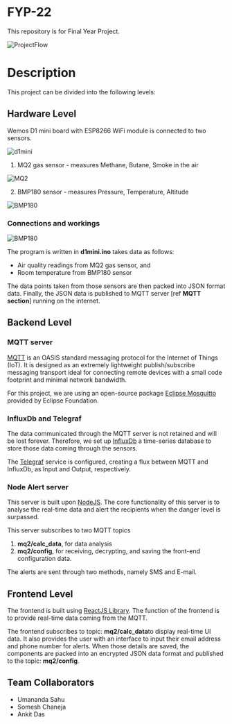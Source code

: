 # FYP-22
This repository is for Final Year Project. 


![ProjectFlow](https://github.com/sudolmin/FYP-22/blob/main/media/images/FYP-flow-Working%20Flow.drawio.png?raw=true)

# Description
This project can be divided into the following levels:

## Hardware Level

Wemos D1 mini board with ESP8266 WiFi module is connected to two sensors.

![d1mini](https://github.com/sudolmin/FYP-22/blob/main/media/images/d1mini.jpg?raw=true)

1. MQ2 gas sensor - measures Methane, Butane, Smoke in the air

![MQ2](https://github.com/sudolmin/FYP-22/blob/main/media/images/mq2.jpg?raw=true)

2. BMP180 sensor - measures Pressure, Temperature, Altitude

![BMP180](https://github.com/sudolmin/FYP-22/blob/main/media/images/bmp180.jpg?raw=true)

### Connections and workings

![BMP180](https://github.com/sudolmin/FYP-22/blob/main/media/images/FYP-flow-Circuit%20Diagram.drawio.png?raw=true)

The program is written in **d1mini.ino** takes data as follows:
* Air quality readings from MQ2 gas sensor, and
* Room temperature from BMP180 sensor

The data points taken from those sensors are then packed into JSON format data. Finally, the JSON data is published to MQTT server \[ref **MQTT section**] running on the internet.

## Backend Level

### MQTT server
[MQTT](https://mqtt.org/) is an OASIS standard messaging protocol for the Internet of Things (IoT). It is designed as an extremely lightweight publish/subscribe messaging transport ideal for connecting remote devices with a small code footprint and minimal network bandwidth.

For this project, we are using an open-source package [Eclipse Mosquitto](https://mosquitto.org/) provided by Eclipse Foundation.

### InfluxDb and Telegraf
The data communicated through the MQTT server is not retained and will be lost forever. Therefore, we set up [InfluxDb](https://www.influxdata.com/get-influxdb/) a time-series database to store those data coming through the sensors.

The [Telegraf](https://www.influxdata.com/time-series-platform/telegraf/) service is configured, creating a flux between MQTT and InfluxDb, as Input and Output, respectively.

### Node Alert server
This server is built upon [NodeJS](https://nodejs.org/en/). The core functionality of this server is to analyse the real-time data and alert the recipients when the danger level is surpassed.

This server subscribes to two MQTT topics
1. **mq2/calc_data**, for data analysis
2. **mq2/config**, for receiving, decrypting, and saving the front-end configuration data.

The alerts are sent through two methods, namely SMS and E-mail.

## Frontend Level
The frontend is built using [ReactJS Library](https://reactjs.org/). The function of the frontend is to provide real-time data coming from the MQTT.

The frontend subscribes to topic: **mq2/calc_data**to display real-time UI data.
It also provides the user with an interface to input their email address and phone number for alerts. When those details are saved, the components are packed into an encrypted JSON data format and published to the topic: **mq2/config**.

## Team Collaborators
* Umananda Sahu
* Somesh Chaneja
* Ankit Das

